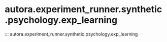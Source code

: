 # autora.experiment\_runner.synthetic.psychology.exp\_learning

::: autora.experiment_runner.synthetic.psychology.exp_learning